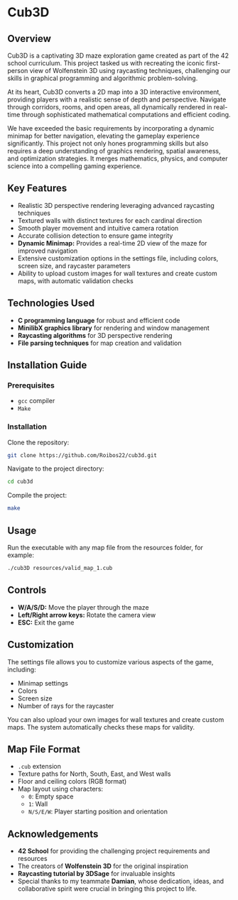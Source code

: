 # Cub3D

## Overview

Cub3D is a captivating 3D maze exploration game created as part of the 42 school curriculum. This project tasked us with recreating the iconic first-person view of Wolfenstein 3D using raycasting techniques, challenging our skills in graphical programming and algorithmic problem-solving.

At its heart, Cub3D converts a 2D map into a 3D interactive environment, providing players with a realistic sense of depth and perspective. Navigate through corridors, rooms, and open areas, all dynamically rendered in real-time through sophisticated mathematical computations and efficient coding.

We have exceeded the basic requirements by incorporating a dynamic minimap for better navigation, elevating the gameplay experience significantly. This project not only hones programming skills but also requires a deep understanding of graphics rendering, spatial awareness, and optimization strategies. It merges mathematics, physics, and computer science into a compelling gaming experience.

## Key Features

- Realistic 3D perspective rendering leveraging advanced raycasting techniques
- Textured walls with distinct textures for each cardinal direction
- Smooth player movement and intuitive camera rotation
- Accurate collision detection to ensure game integrity
- **Dynamic Minimap:** Provides a real-time 2D view of the maze for improved navigation
- Extensive customization options in the settings file, including colors, screen size, and raycaster parameters
- Ability to upload custom images for wall textures and create custom maps, with automatic validation checks

## Technologies Used

- **C programming language** for robust and efficient code
- **MinilibX graphics library** for rendering and window management
- **Raycasting algorithms** for 3D perspective rendering
- **File parsing techniques** for map creation and validation

## Installation Guide

### Prerequisites

- `gcc` compiler
- `Make`

### Installation

Clone the repository:
```bash
git clone https://github.com/Roibos22/cub3d.git
```

Navigate to the project directory:
```bash
cd cub3d
```

Compile the project:
```bash
make
```

## Usage

Run the executable with any map file from the resources folder, for example:
```bash
./cub3D resources/valid_map_1.cub
```

## Controls

- **W/A/S/D:** Move the player through the maze
- **Left/Right arrow keys:** Rotate the camera view
- **ESC:** Exit the game

## Customization

The settings file allows you to customize various aspects of the game, including:

- Minimap settings
- Colors
- Screen size
- Number of rays for the raycaster

You can also upload your own images for wall textures and create custom maps. The system automatically checks these maps for validity.

## Map File Format

- `.cub` extension
- Texture paths for North, South, East, and West walls
- Floor and ceiling colors (RGB format)
- Map layout using characters:
  - `0`: Empty space
  - `1`: Wall
  - `N/S/E/W`: Player starting position and orientation

## Acknowledgements

- **42 School** for providing the challenging project requirements and resources
- The creators of **Wolfenstein 3D** for the original inspiration
- **Raycasting tutorial by 3DSage** for invaluable insights
- Special thanks to my teammate **Damian**, whose dedication, ideas, and collaborative spirit were crucial in bringing this project to life.
